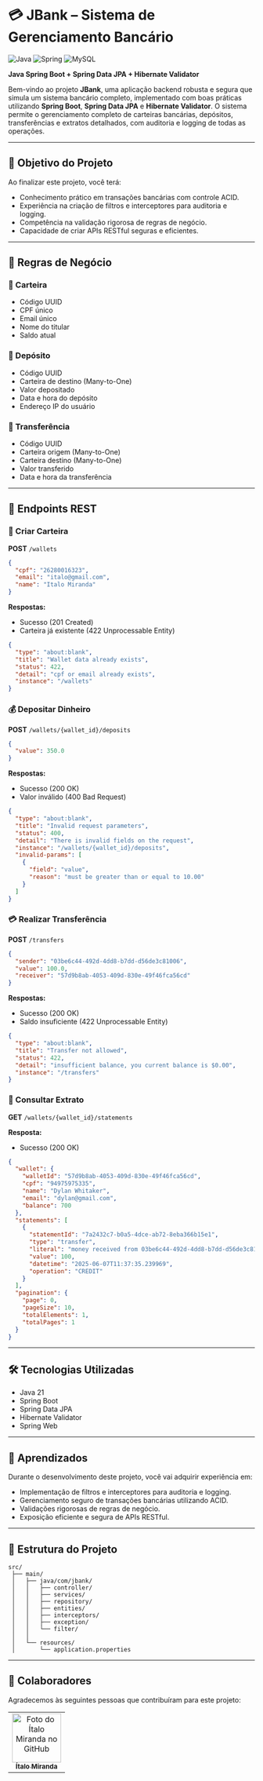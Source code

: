 # 💳 JBank – Sistema de Gerenciamento Bancário

![Java](https://img.shields.io/badge/java-%23ED8B00.svg?style=for-the-badge\&logo=openjdk\&logoColor=white)
![Spring](https://img.shields.io/badge/spring-%236DB33F.svg?style=for-the-badge\&logo=spring\&logoColor=white)
![MySQL](https://img.shields.io/badge/mysql-4479A1.svg?style=for-the-badge\&logo=mysql\&logoColor=white)

**Java Spring Boot + Spring Data JPA + Hibernate Validator**

Bem-vindo ao projeto **JBank**, uma aplicação backend robusta e segura que simula um sistema bancário completo, implementado com boas práticas utilizando **Spring Boot**, **Spring Data JPA** e **Hibernate Validator**. O sistema permite o gerenciamento completo de carteiras bancárias, depósitos, transferências e extratos detalhados, com auditoria e logging de todas as operações.

---

## 🚀 Objetivo do Projeto

Ao finalizar este projeto, você terá:

* Conhecimento prático em transações bancárias com controle ACID.
* Experiência na criação de filtros e interceptores para auditoria e logging.
* Competência na validação rigorosa de regras de negócio.
* Capacidade de criar APIs RESTful seguras e eficientes.

---

## 📌 Regras de Negócio

### 💼 Carteira

* Código UUID
* CPF único
* Email único
* Nome do titular
* Saldo atual

### 💸 Depósito

* Código UUID
* Carteira de destino (Many-to-One)
* Valor depositado
* Data e hora do depósito
* Endereço IP do usuário

### 🔄 Transferência

* Código UUID
* Carteira origem (Many-to-One)
* Carteira destino (Many-to-One)
* Valor transferido
* Data e hora da transferência

---

## 📡 Endpoints REST

### 💼 Criar Carteira

**POST** `/wallets`

```json
{
  "cpf": "26280016323",
  "email": "italo@gmail.com",
  "name": "Italo Miranda"
}
```

**Respostas:**

* Sucesso (201 Created)
* Carteira já existente (422 Unprocessable Entity)

```json
{
  "type": "about:blank",
  "title": "Wallet data already exists",
  "status": 422,
  "detail": "cpf or email already exists",
  "instance": "/wallets"
}
```

### 💰 Depositar Dinheiro

**POST** `/wallets/{wallet_id}/deposits`

```json
{
  "value": 350.0
}
```

**Respostas:**

* Sucesso (200 OK)
* Valor inválido (400 Bad Request)

```json
{
  "type": "about:blank",
  "title": "Invalid request parameters",
  "status": 400,
  "detail": "There is invalid fields on the request",
  "instance": "/wallets/{wallet_id}/deposits",
  "invalid-params": [
    {
      "field": "value",
      "reason": "must be greater than or equal to 10.00"
    }
  ]
}
```

### 💳 Realizar Transferência

**POST** `/transfers`

```json
{
  "sender": "03be6c44-492d-4dd8-b7dd-d56de3c81006",
  "value": 100.0,
  "receiver": "57d9b8ab-4053-409d-830e-49f46fca56cd"
}
```

**Respostas:**

* Sucesso (200 OK)
* Saldo insuficiente (422 Unprocessable Entity)

```json
{
  "type": "about:blank",
  "title": "Transfer not allowed",
  "status": 422,
  "detail": "insufficient balance, you current balance is $0.00",
  "instance": "/transfers"
}
```

### 📑 Consultar Extrato

**GET** `/wallets/{wallet_id}/statements`

**Resposta:**

* Sucesso (200 OK)

```json
{
  "wallet": {
    "walletId": "57d9b8ab-4053-409d-830e-49f46fca56cd",
    "cpf": "94975975335",
    "name": "Dylan Whitaker",
    "email": "dylan@gmail.com",
    "balance": 700
  },
  "statements": [
    {
      "statementId": "7a2432c7-b0a5-4dce-ab72-8eba366b15e1",
      "type": "transfer",
      "literal": "money received from 03be6c44-492d-4dd8-b7dd-d56de3c81006",
      "value": 100,
      "datetime": "2025-06-07T11:37:35.239969",
      "operation": "CREDIT"
    }
  ],
  "pagination": {
    "page": 0,
    "pageSize": 10,
    "totalElements": 1,
    "totalPages": 1
  }
}
```

---

## 🛠️ Tecnologias Utilizadas

* Java 21
* Spring Boot
* Spring Data JPA
* Hibernate Validator
* Spring Web

---

## 🧠 Aprendizados

Durante o desenvolvimento deste projeto, você vai adquirir experiência em:

* Implementação de filtros e interceptores para auditoria e logging.
* Gerenciamento seguro de transações bancárias utilizando ACID.
* Validações rigorosas de regras de negócio.
* Exposição eficiente e segura de APIs RESTful.

---

## 📂 Estrutura do Projeto

```
src/
 ├── main/
 │   ├── java/com/jbank/
 │   │   ├── controller/
 │   │   ├── services/
 │   │   ├── repository/
 │   │   ├── entities/
 │   │   ├── interceptors/
 │   │   ├── exception/
 │   │   └── filter/
 │   │
 │   └── resources/
 │       └── application.properties
```

---

## 🤝 Colaboradores

Agradecemos às seguintes pessoas que contribuíram para este projeto:

<table>
  <tr>
    <td align="center">
      <a href="https://github.com/Ital023" title="Github do Ítalo Miranda">
        <img src="https://avatars.githubusercontent.com/u/113559117?v=4" width="100px;" alt="Foto do Ítalo Miranda no GitHub"/><br>
        <sub>
          <b>Ítalo Miranda</b>
        </sub>
      </a>
    </td>
  </tr>
</table>
